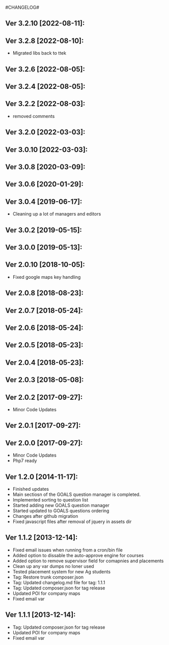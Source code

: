 #CHANGELOG#

Ver 3.2.10 [2022-08-11]:
-------------------------------


Ver 3.2.8 [2022-08-10]:
-------------------------------
  - Migrated libs back to ttek


Ver 3.2.6 [2022-08-05]:
-------------------------------


Ver 3.2.4 [2022-08-05]:
-------------------------------


Ver 3.2.2 [2022-08-03]:
-------------------------------
  - removed comments


Ver 3.2.0 [2022-03-03]:
-------------------------------


Ver 3.0.10 [2022-03-03]:
-------------------------------


Ver 3.0.8 [2020-03-09]:
-------------------------------


Ver 3.0.6 [2020-01-29]:
-------------------------------


Ver 3.0.4 [2019-06-17]:
-------------------------------
  - Cleaning up a lot of managers and editors


Ver 3.0.2 [2019-05-15]:
-------------------------------


Ver 3.0.0 [2019-05-13]:
-------------------------------


Ver 2.0.10 [2018-10-05]:
-------------------------------
  - Fixed google maps key handling


Ver 2.0.8 [2018-08-23]:
-------------------------------


Ver 2.0.7 [2018-05-24]:
-------------------------------


Ver 2.0.6 [2018-05-24]:
-------------------------------


Ver 2.0.5 [2018-05-23]:
-------------------------------


Ver 2.0.4 [2018-05-23]:
-------------------------------


Ver 2.0.3 [2018-05-08]:
-------------------------------


Ver 2.0.2 [2017-09-27]:
-------------------------------
 - Minor Code Updates


Ver 2.0.1 [2017-09-27]:
-------------------------------


Ver 2.0.0 [2017-09-27]:
-------------------------------
 - Minor Code Updates
 - Php7 ready


Ver 1.2.0 [2014-11-17]:
----------------
 - Finished updates
 - Main sectiosn of the GOALS question manager is completed.
 - Implemented sorting to question list
 - Started adding new GOALS question manager
 - Started updated to GOALS questions ordering
 - Changes after github migration
 - Fixed javascript files after removal of jquery in assets dir


Ver 1.1.2 [2013-12-14]:
----------------
 - Fixed email issues when running from a cron/bin file
 - Added option to dissable the auto-approve engine for courses
 - Added option to remove supervisor field for comapnies and placements
 - Clean up any var dumps no loner used
 - Tested placement system for new Ag students
 - Tag: Restore trunk composer.json
 - Tag: Updated changelog.md file for tag: 1.1.1
 - Tag: Updated composer.json for tag release
 - Updated POI for company maps
 - Fixed email var


Ver 1.1.1 [2013-12-14]:
----------------
 - Tag: Updated composer.json for tag release
 - Updated POI for company maps
 - Fixed email var


